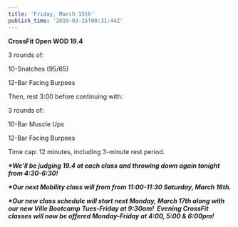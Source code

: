 ```yaml
---
title: 'Friday, March 15th'
publish_time: '2019-03-15T00:31:44Z'
---
```


**CrossFit Open WOD 19.4**

3 rounds of:

10-Snatches (95/65)

12-Bar Facing Burpees

Then, rest 3:00 before continuing with:

3 rounds of:

10-Bar Muscle Ups

12-Bar Facing Burpees

Time cap: 12 minutes, including 3-minute rest period.

***\*We'll be judging 19.4 at each class and throwing down again tonight
from 4:30-6:30!***

***\*Our next Mobility class will from from 11:00-11:30 Saturday, March
16th.***

***\*Our new class schedule will start next Monday, March 17th along
with our new Ville Bootcamp Tues-Friday at 9:30am!  Evening CrossFit
classes will now be offered Monday-Friday at 4:00, 5:00 & 6:00pm!***
